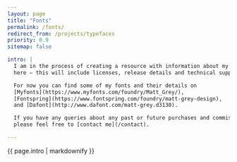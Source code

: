 ```yaml
---
layout: page
title: "Fonts"
permalink: /fonts/
redirect_from: /projects/typefaces
priority: 0.9
sitemap: false

intro: |
  I am in the process of creating a resource with information about my fonts
  here — this will include licenses, release details and technical support.

  For now you can find some of my fonts and their details on
  [Myfonts](https://www.myfonts.com/foundry/Matt_Grey/),
  [Fontspring](https://www.fontspring.com/foundry/matt-grey-design),
  and [Dafont](http://www.dafont.com/matt-grey.d3130).

  If you have any queries about any past or future purchases and commissions,
  please feel free to [contact me](/contact).

---
```


<div class="fonts-wrapper">
  <div class="fonts">
    {{ page.intro | markdownify }}
  </div>
</div>
